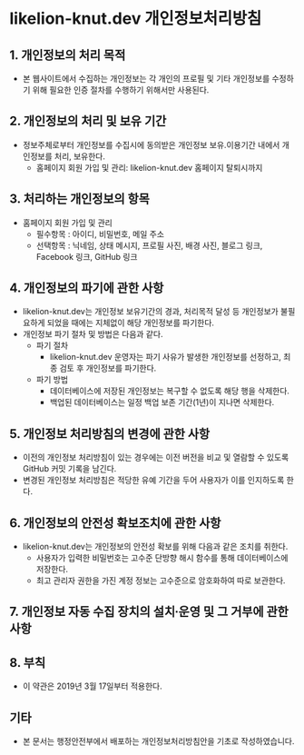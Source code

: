 # likelion-knut.dev 개인정보처리방침
## 1. 개인정보의 처리 목적
* 본 웹사이트에서 수집하는 개인정보는 각 개인의 프로필 및 기타 개인정보를 수정하기 위해 필요한 인증 절차를 수행하기 위해서만 사용된다.
## 2. 개인정보의 처리 및 보유 기간
* 정보주체로부터 개인정보를 수집시에 동의받은 개인정보 보유․이용기간 내에서 개인정보를 처리, 보유한다.
    * 홈페이지 회원 가입 및 관리: likelion-knut.dev 홈페이지 탈퇴시까지
## 3. 처리하는 개인정보의 항목
* 홈페이지 회원 가입 및 관리
    * 필수항목 : 아이디, 비밀번호, 메일 주소
    * 선택항목 : 닉네임, 상태 메시지, 프로필 사진, 배경 사진, 블로그 링크, Facebook 링크, GitHub 링크
## 4. 개인정보의 파기에 관한 사항
* likelion-knut.dev는 개인정보 보유기간의 경과, 처리목적 달성 등 개인정보가 불필요하게 되었을 때에는 지체없이 해당 개인정보를 파기한다.
* 개인정보 파기 절차 및 방법은 다음과 같다.
    * 파기 절차
        * likelion-knut.dev 운영자는 파기 사유가 발생한 개인정보를 선정하고, 최종 검토 후 개인정보를 파기한다.
    * 파기 방법
        * 데이터베이스에 저장된 개인정보는 복구할 수 없도록 해당 행을 삭제한다.
        * 백업된 데이터베이스는 일정 백업 보존 기간(1년)이 지나면 삭제한다.
## 5. 개인정보 처리방침의 변경에 관한 사항
* 이전의 개인정보 처리방침이 있는 경우에는 이전 버전을 비교 및 열람할 수 있도록 GitHub 커밋 기록을 남긴다.
* 변경된 개인정보 처리방침은 적당한 유예 기간을 두어 사용자가 이를 인지하도록 한다.
## 6. 개인정보의 안전성 확보조치에 관한 사항
* likelion-knut.dev는 개인정보의 안전성 확보를 위해 다음과 같은 조치를 취한다.
    * 사용자가 입력한 비밀번호는 고수준 단방향 해시 함수를 통해 데이터베이스에 저장한다.
    * 최고 관리자 권한을 가진 계정 정보는 고수준으로 암호화하여 따로 보관한다.
## 7. 개인정보 자동 수집 장치의 설치∙운영 및 그 거부에 관한 사항
## 8. 부칙
* 이 약관은 2019년 3월 17일부터 적용한다.
## 기타
* 본 문서는 행정안전부에서 배포하는 개인정보처리방침안을 기초로 작성하였습니다.